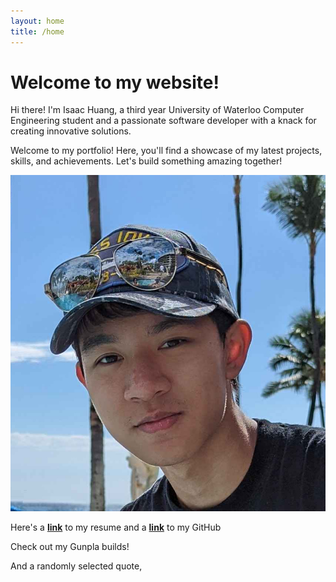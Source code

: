 ```yaml
---
layout: home
title: /home
---
```

<link rel="stylesheet" href="{{ '/style/index.css' | relative_url }}">


# Welcome to my website! 

Hi there! I'm Isaac Huang, a third year University of Waterloo Computer Engineering student and a passionate software developer with a knack for creating innovative solutions. 

Welcome to my portfolio! Here, you'll find a showcase of my latest projects, skills, and achievements. Let's build something amazing together!

<img src="assets/profile.jpg" alt="Isaac Huang" class="profile-image">

Here's a [**link**](assets/Resume_Isaac_Huang.pdf) to my resume and a [**link**](https://github.com/cactusoftheday) to my GitHub

Check out my Gunpla builds!

And a randomly selected quote,
<script src="{{ '/scripts/quote.js' | relative_url }}"></script>
><div id="quote"></div>